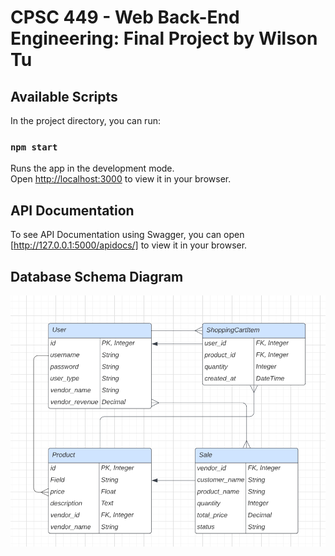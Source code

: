 # CPSC 449 - Web Back-End Engineering: Final Project by Wilson Tu

## Available Scripts

In the project directory, you can run:

### `npm start`

Runs the app in the development mode.\
Open [http://localhost:3000](http://localhost:3000) to view it in your browser.

## API Documentation

To see API Documentation using Swagger, you can open [http://127.0.0.1:5000/apidocs/] to view it in your browser.

## Database Schema Diagram
![Database Schema Diagram](https://github.com/wtu4979/final-project/blob/main/diagram.PNG)

